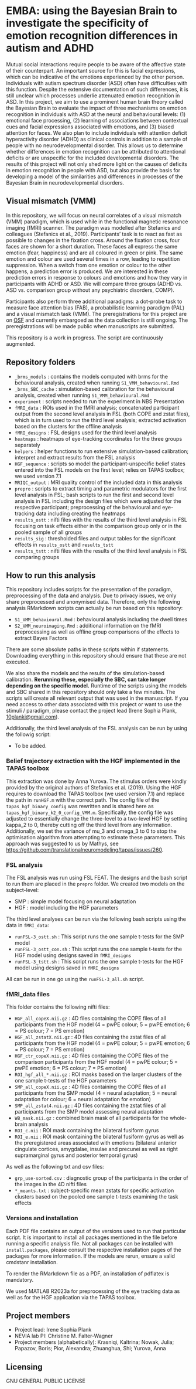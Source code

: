 # EMBA: using the Bayesian Brain to investigate the specificity of emotion recognition differences in autism and ADHD

Mutual social interactions require people to be aware of the affective state of their counterpart. An important source for this is facial expressions, which can be indicative of the emotions experienced by the other person. Individuals with autism spectrum disorder (ASD) often have difficulties with this function. Despite the extensive documentation of such differences, it is still unclear which processes underlie attenuated emotion recognition in ASD. In this project, we aim to use a prominent human brain theory called the Bayesian Brain to evaluate the impact of three mechanisms on emotion recognition in individuals with ASD at the neural and behavioural levels: (1) emotional face processing, (2) learning of associations between contextual cues and facial expressions associated with emotions, and (3) biased attention for faces. We also plan to include individuals with attention deficit hyperactivity disorder (ADHD) as clinical controls in addition to a sample of people with no neurodevelopmental disorder. This allows us to determine whether differences in emotion recognition can be attributed to attentional deficits or are unspecific for the included developmental disorders. The results of this project will not only shed more light on the causes of deficits in emotion recognition in people with ASD, but also provide the basis for developing a model of the similarities and differences in processes of the Bayesian Brain in neurodevelopmental disorders.

## Visual mismatch (VMM)

In this repository, we will focus on neural correlates of a visual mismatch (VMM) paradigm, which is used while in the functional magnetic resonance imaging (fMRI) scanner. The paradigm was modelled after Stefanics and colleagues (Stefanics et al., 2019). Participants’ task is to react as fast as possible to changes in the fixation cross. Around the fixation cross, four faces are shown for a short duration. These faces all express the same emotion (fear, happiness) and are all coloured in green or pink. The same emotion and colour are used several times in a row, leading to repetition suppression. When a switch from one emotion or colour to the other happens, a prediction error is produced. We are interested in these prediction errors in response to colours and emotions and how they vary in participants with ADHD or ASD. We will compare three groups (ADHD vs. ASD vs. comparison group without any psychiatric disorders, COMP). 

Participants also perform three additional paradigms: a dot-probe task to measure face attention bias (FAB), a probabilistic learning paradigm (PAL) and a visual mismatch task (VMM). The preregistrations for this project are on [OSF](https://osf.io/znrht) and currently embargoed as the data collection is still ongoing. The preregistrations will be made public when manuscripts are submitted. 

This repository is a work in progress. The script are continuously augmented.

## Repository folders

* `_brms_models`     : contains the models computed with brms for the behavioural analysis, created when running `S1_VMM_behavioural.Rmd`
* `_brms_SBC_cache`  : simulation-based calibration for the behavioural analysis, created when running `S1_VMM_behavioural.Rmd`
* `experiment`       : scripts needed to run the experiment in NBS Presentation
* `fMRI_data`        : ROIs used in the fMRI analysis; concatenated participant output from the second level analysis in FSL (both COPE and zstat files), which is in turn used to run the third level analysis; extracted activation based on the clusters for the offline analysis
* `fMRI_designs`     : FSL designs used for the third level analysis 
* `heatmaps`         : heatmaps of eye-tracking coordinates for the three groups separately
* `helpers`          : helper functions to run extensive simulation-based calibration; interpret and extract results from the FSL analysis
* `HGF_sequence`     : scripts so model the participant-unspecific belief states entered into the FSL models on the first level; relies on TAPAS toolbox; we used version 7.1
* `MRIQC_output`     : MRI quality control of the included data in this analysis
* `prepro`           : scripts to extract timing and parametric modulators for the first level analysis in FSL; bash scripts to run the first and second level analysis in FSL including the design files which were adjusted for the respective participant; preprocessing of the behavioural and eye-tracking data including creating the heatmaps
* `results_ostt`     : nifti files with the results of the third level analysis in FSL focusing on task effects either in the comparison group only or in the pooled sample of all groups
* `results_sig`      : thresholded files and output tables for the significant effects in `results_ostt` and `results_tstt`
* `results_tstt`     : nifti files with the results of the third level analysis in FSL comparing groups

## How to run this analysis

This repository includes scripts for the presentation of the paradigm, preprocessing of the data and analysis. Due to privacy issues, we only share preprocessed and anonymised data. Therefore, only the following analysis RMarkdown scripts can actually be run based on this repository: 

* `S1_VMM_behavioural.Rmd`  : behavioural analysis including the dwell times
* `S2_VMM_neuroimaging.Rmd` : additional information on the fMRI preprocessing as well as offline group comparisons of the effects to extract Bayes Factors

There are some absolute paths in these scripts within if statements. Downloading everything in this repository should ensure that these are not executed. 

We also share the models and the results of the simulation-based calibration. **Rerunning these, especially the SBC, can take longer depending on the specific model.** Runtime of the scripts using the models and SBC shared in this repository should only take a few minutes. The scripts will create all relevant output that was used in the manuscript. If you need access to other data associated with this project or want to use the stimuli / paradigm, please contact the project lead (Irene Sophia Plank, 10planki@gmail.com). 

Additionally, the third level analysis of the FSL analysis can be run by using the followig script: 
* To be added. 

### Belief trajectory extraction with the HGF implemented in the TAPAS toolbox

This extraction was done by Anna Yurova. The stimulus orders were kindly provided by the original authors of Stefanics et al. (2019). Using the HGF requires to download the TAPAS toolbox (we used version 7.1) and replace the path in `runHGF.m` with the correct path. The config file of the `tapas_hgf_binary_config` was rewritten and is shared here as `tapas_hgf_binary_k2_0_config_VMM.m`. Specifically, the config file was adjusted to essentially change the three-level to a two-level HGF by setting kappa_2 to 0, thereby cutting off the third level from any information. Additionally, we set the variance of mu_3 and omega_3 to 0 to stop the optimisation algorithm from attempting to estimate these parameters. This approach was suggested to us by Mathys, see https://github.com/translationalneuromodeling/tapas/issues/260.

### FSL analysis

The FSL analysis was run using FSL FEAT. The designs and the bash script to run them are placed in the `prepro` folder. We created two models on the subject-level: 

* SMP : simple model focusing on neural adaptation
* HGF : model including the HGF parameters

The third level analyses can be run via the following bash scripts using the data in `fMRI_data`: 

* `runFSL-3_ostt.sh` : This script runs the one sample t-tests for the SMP model
* `runFSL-3_ostt_con.sh` : This script runs the one sample t-tests for the HGF model using designs saved in `fMRI_designs`
* `runFSL-3_tstt.sh` : This script runs the one sample t-tests for the HGF model using designs saved in `fMRI_designs`

All can be run in one go using the `runFSL-3_all.sh` script. 

### fMRI_data files

This folder contains the following nifti files: 

* `HGF_all_copeX.nii.gz` : 4D files containing the COPE files of all participants from the HGF model (4 = pwPE colour; 5 = pwPE emotion; 6 = PS colour; 7 = PS emotion)
* `HGF_all_zstatX.nii.gz` : 4D files containing the zstat files of all participants from the HGF model (4 = pwPE colour; 5 = pwPE emotion; 6 = PS colour; 7 = PS emotion)
* `HGF_ctr_copeX.nii.gz` : 4D files containing the COPE files of the comparison participants from the HGF model (4 = pwPE colour; 5 = pwPE emotion; 6 = PS colour; 7 = PS emotion)
* `ROI_hgf_all_*.nii.gz` : ROI masks based on the larger clusters of the one sample t-tests of the HGF parameters
* `SMP_all_copeX.nii.gz` : 4D files containing the COPE files of all participants from the SMP model (4 = neural adaptation; 5 = neural adaptation for colour; 6 = neural adaptation for emotion)
* `SMP_all_zstat4.nii.gz` : 4D files containing the zstat files of all participants from the SMP model assessing neural adaptation
* `WB_mask.nii.gz` : combined brain mask of all participants for the whole-brain analysis
* `ROI_c.nii` : ROI mask containing the bilateral fusiform gyrus
* `ROI_e.nii` : ROI mask containing the bilateral fusiform gyrus as well as the preregistered areas associated with emotions (bilateral anterior cingulate cortices, amygdalae, insulae and precunei as well as right supramarginal gyrus and posterior temporal gyrus)

As well as the following txt and csv files: 

* `grp_use-sorted.csv` : diagnostic group of the participants in the order of the images in the 4D nifti files
* `*_meants.txt` : subject-specific mean zstats for specific activation clusters based on the pooled one sample t-tests examining the task effects

### Versions and installation

Each PDF file contains an output of the versions used to run that particular script. It is important to install all packages mentioned in the file before running a specific analysis file. Not all packages can be installed with `install.packages`, please consult the respective installation pages of the packages for more information. If the models are rerun, ensure a valid cmdstanr installation. 

To render the RMarkdown file as a PDF, an installation of pdflatex is mandatory. 

We used MATLAB R2023a for preprocessing of the eye tracking data as well as for the HGF application via the TAPAS toolbox. 

## Project members

* Project lead: Irene Sophia Plank
* NEVIA lab PI: Christine M. Falter-Wagner
* Project members (alphabetically): Krasniqi, Kaltrina; Nowak, Julia; Papazov, Boris; Pior, Alexandra; Zhuanghua, Shi; Yurova, Anna

## Licensing

GNU GENERAL PUBLIC LICENSE
